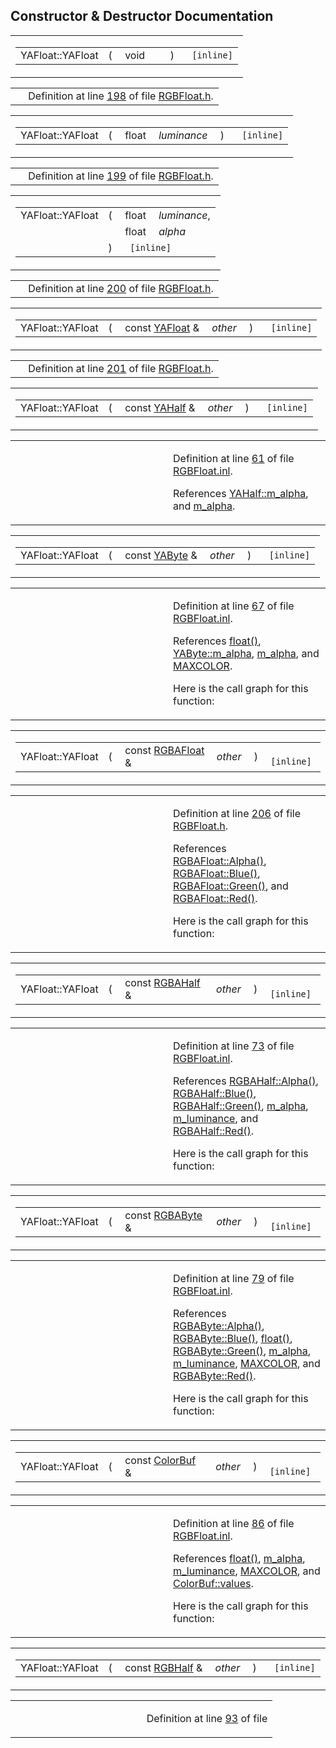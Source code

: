 ## Constructor & Destructor Documentation

<span id="a54c8b6e7e9e7568ee0ea2fed11b612c" class="anchor"></span>

<table class="mdTable" data-cellpadding="2" data-cellspacing="0">
<colgroup>
<col style="width: 100%" />
</colgroup>
<tbody>
<tr>
<td class="mdRow"><table data-cellpadding="0" data-cellspacing="0" data-border="0">
<tbody>
<tr>
<td class="md" data-nowrap="" data-valign="top">YAFloat::YAFloat</td>
<td class="md" data-valign="top">( </td>
<td class="md" data-nowrap="" data-valign="top">void </td>
<td class="mdname1" data-valign="top" data-nowrap=""></td>
<td class="md" data-valign="top"> ) </td>
<td class="md" data-nowrap=""><code> [inline]</code></td>
</tr>
</tbody>
</table></td>
</tr>
</tbody>
</table>

|  |  |
|----|----|
|   | Definition at line <a href="RGBFloat_8h-source.md#l00198" class="el">198</a> of file <a href="RGBFloat_8h-source.md" class="el">RGBFloat.h</a>. |

<span id="91768473020c4e325df41dd8524e542c" class="anchor"></span>

<table class="mdTable" data-cellpadding="2" data-cellspacing="0">
<colgroup>
<col style="width: 100%" />
</colgroup>
<tbody>
<tr>
<td class="mdRow"><table data-cellpadding="0" data-cellspacing="0" data-border="0">
<tbody>
<tr>
<td class="md" data-nowrap="" data-valign="top">YAFloat::YAFloat</td>
<td class="md" data-valign="top">( </td>
<td class="md" data-nowrap="" data-valign="top">float </td>
<td class="mdname1" data-valign="top" data-nowrap=""><em>luminance</em></td>
<td class="md" data-valign="top"> ) </td>
<td class="md" data-nowrap=""><code> [inline]</code></td>
</tr>
</tbody>
</table></td>
</tr>
</tbody>
</table>

|  |  |
|----|----|
|   | Definition at line <a href="RGBFloat_8h-source.md#l00199" class="el">199</a> of file <a href="RGBFloat_8h-source.md" class="el">RGBFloat.h</a>. |

<span id="a34a7e56d2cec95f67ae1ef7f669cb71" class="anchor"></span>

<table class="mdTable" data-cellpadding="2" data-cellspacing="0">
<colgroup>
<col style="width: 100%" />
</colgroup>
<tbody>
<tr>
<td class="mdRow"><table data-cellpadding="0" data-cellspacing="0" data-border="0">
<tbody>
<tr>
<td class="md" data-nowrap="" data-valign="top">YAFloat::YAFloat</td>
<td class="md" data-valign="top">( </td>
<td class="md" data-nowrap="" data-valign="top">float </td>
<td class="mdname" data-nowrap=""><em>luminance</em>,</td>
</tr>
<tr>
<td class="md" style="text-align: right;" data-nowrap=""></td>
<td class="md"></td>
<td class="md" data-nowrap="">float </td>
<td class="mdname" data-nowrap=""><em>alpha</em></td>
</tr>
<tr>
<td class="md"></td>
<td class="md">) </td>
<td colspan="2" class="md"><code> [inline]</code></td>
</tr>
</tbody>
</table></td>
</tr>
</tbody>
</table>

|  |  |
|----|----|
|   | Definition at line <a href="RGBFloat_8h-source.md#l00200" class="el">200</a> of file <a href="RGBFloat_8h-source.md" class="el">RGBFloat.h</a>. |

<span id="a83b4e528227916848b4a3cc85577bcd" class="anchor"></span>

<table class="mdTable" data-cellpadding="2" data-cellspacing="0">
<colgroup>
<col style="width: 100%" />
</colgroup>
<tbody>
<tr>
<td class="mdRow"><table data-cellpadding="0" data-cellspacing="0" data-border="0">
<tbody>
<tr>
<td class="md" data-nowrap="" data-valign="top">YAFloat::YAFloat</td>
<td class="md" data-valign="top">( </td>
<td class="md" data-nowrap="" data-valign="top">const <a href="classYAFloat.md" class="el">YAFloat</a> &amp; </td>
<td class="mdname1" data-valign="top" data-nowrap=""><em>other</em></td>
<td class="md" data-valign="top"> ) </td>
<td class="md" data-nowrap=""><code> [inline]</code></td>
</tr>
</tbody>
</table></td>
</tr>
</tbody>
</table>

|  |  |
|----|----|
|   | Definition at line <a href="RGBFloat_8h-source.md#l00201" class="el">201</a> of file <a href="RGBFloat_8h-source.md" class="el">RGBFloat.h</a>. |

<span id="d0a818d1423b4d9dd83cecda172a7d93" class="anchor"></span>

<table class="mdTable" data-cellpadding="2" data-cellspacing="0">
<colgroup>
<col style="width: 100%" />
</colgroup>
<tbody>
<tr>
<td class="mdRow"><table data-cellpadding="0" data-cellspacing="0" data-border="0">
<tbody>
<tr>
<td class="md" data-nowrap="" data-valign="top">YAFloat::YAFloat</td>
<td class="md" data-valign="top">( </td>
<td class="md" data-nowrap="" data-valign="top">const <a href="classYAHalf.md" class="el">YAHalf</a> &amp; </td>
<td class="mdname1" data-valign="top" data-nowrap=""><em>other</em></td>
<td class="md" data-valign="top"> ) </td>
<td class="md" data-nowrap=""><code> [inline]</code></td>
</tr>
</tbody>
</table></td>
</tr>
</tbody>
</table>

<table data-cellspacing="5" data-cellpadding="0" data-border="0">
<colgroup>
<col style="width: 50%" />
<col style="width: 50%" />
</colgroup>
<tbody>
<tr>
<td> </td>
<td><p>Definition at line <a href="RGBFloat_8inl-source.md#l00061" class="el">61</a> of file <a href="RGBFloat_8inl-source.md" class="el">RGBFloat.inl</a>.</p>
<p>References <a href="RGBHalf_8h-source.md#l00316" class="el">YAHalf::m_alpha</a>, and <a href="RGBFloat_8h-source.md#l00196" class="el">m_alpha</a>.</p></td>
</tr>
</tbody>
</table>

<span id="f9d29569e2416e39ca93f79617c45ec0" class="anchor"></span>

<table class="mdTable" data-cellpadding="2" data-cellspacing="0">
<colgroup>
<col style="width: 100%" />
</colgroup>
<tbody>
<tr>
<td class="mdRow"><table data-cellpadding="0" data-cellspacing="0" data-border="0">
<tbody>
<tr>
<td class="md" data-nowrap="" data-valign="top">YAFloat::YAFloat</td>
<td class="md" data-valign="top">( </td>
<td class="md" data-nowrap="" data-valign="top">const <a href="classYAByte.md" class="el">YAByte</a> &amp; </td>
<td class="mdname1" data-valign="top" data-nowrap=""><em>other</em></td>
<td class="md" data-valign="top"> ) </td>
<td class="md" data-nowrap=""><code> [inline]</code></td>
</tr>
</tbody>
</table></td>
</tr>
</tbody>
</table>

<table data-cellspacing="5" data-cellpadding="0" data-border="0">
<colgroup>
<col style="width: 50%" />
<col style="width: 50%" />
</colgroup>
<tbody>
<tr>
<td> </td>
<td><p>Definition at line <a href="RGBFloat_8inl-source.md#l00067" class="el">67</a> of file <a href="RGBFloat_8inl-source.md" class="el">RGBFloat.inl</a>.</p>
<p>References <a href="Rave_8h.md#51b38547609c2cb31342492287c149e1" class="el">float()</a>, <a href="RGBByte_8h-source.md#l00250" class="el">YAByte::m_alpha</a>, <a href="RGBFloat_8h-source.md#l00196" class="el">m_alpha</a>, and <a href="ColorBuf_8h-source.md#l00022" class="el">MAXCOLOR</a>.</p>
<p>Here is the call graph for this function:</p>
<span class="image placeholder" data-original-image-src="classYAFloat_f9d29569e2416e39ca93f79617c45ec0_cgraph.gif" data-original-image-title="" data-border="0" usemap="#classYAFloat_f9d29569e2416e39ca93f79617c45ec0_cgraph_map"></span></td>
</tr>
</tbody>
</table>

<span id="90efee8ed9a71e2aa889395789644a87" class="anchor"></span>

<table class="mdTable" data-cellpadding="2" data-cellspacing="0">
<colgroup>
<col style="width: 100%" />
</colgroup>
<tbody>
<tr>
<td class="mdRow"><table data-cellpadding="0" data-cellspacing="0" data-border="0">
<tbody>
<tr>
<td class="md" data-nowrap="" data-valign="top">YAFloat::YAFloat</td>
<td class="md" data-valign="top">( </td>
<td class="md" data-nowrap="" data-valign="top">const <a href="classRGBAFloat.md" class="el">RGBAFloat</a> &amp; </td>
<td class="mdname1" data-valign="top" data-nowrap=""><em>other</em></td>
<td class="md" data-valign="top"> ) </td>
<td class="md" data-nowrap=""><code> [inline]</code></td>
</tr>
</tbody>
</table></td>
</tr>
</tbody>
</table>

<table data-cellspacing="5" data-cellpadding="0" data-border="0">
<colgroup>
<col style="width: 50%" />
<col style="width: 50%" />
</colgroup>
<tbody>
<tr>
<td> </td>
<td><p>Definition at line <a href="RGBFloat_8h-source.md#l00206" class="el">206</a> of file <a href="RGBFloat_8h-source.md" class="el">RGBFloat.h</a>.</p>
<p>References <a href="RGBFloat_8h-source.md#l00159" class="el">RGBAFloat::Alpha()</a>, <a href="RGBFloat_8h-source.md#l00158" class="el">RGBAFloat::Blue()</a>, <a href="RGBFloat_8h-source.md#l00157" class="el">RGBAFloat::Green()</a>, and <a href="RGBFloat_8h-source.md#l00156" class="el">RGBAFloat::Red()</a>.</p>
<p>Here is the call graph for this function:</p>
<span class="image placeholder" data-original-image-src="classYAFloat_90efee8ed9a71e2aa889395789644a87_cgraph.gif" data-original-image-title="" data-border="0" usemap="#classYAFloat_90efee8ed9a71e2aa889395789644a87_cgraph_map"></span></td>
</tr>
</tbody>
</table>

<span id="f8a63bcd92abac3aba4f107309257f38" class="anchor"></span>

<table class="mdTable" data-cellpadding="2" data-cellspacing="0">
<colgroup>
<col style="width: 100%" />
</colgroup>
<tbody>
<tr>
<td class="mdRow"><table data-cellpadding="0" data-cellspacing="0" data-border="0">
<tbody>
<tr>
<td class="md" data-nowrap="" data-valign="top">YAFloat::YAFloat</td>
<td class="md" data-valign="top">( </td>
<td class="md" data-nowrap="" data-valign="top">const <a href="classRGBAHalf.md" class="el">RGBAHalf</a> &amp; </td>
<td class="mdname1" data-valign="top" data-nowrap=""><em>other</em></td>
<td class="md" data-valign="top"> ) </td>
<td class="md" data-nowrap=""><code> [inline]</code></td>
</tr>
</tbody>
</table></td>
</tr>
</tbody>
</table>

<table data-cellspacing="5" data-cellpadding="0" data-border="0">
<colgroup>
<col style="width: 50%" />
<col style="width: 50%" />
</colgroup>
<tbody>
<tr>
<td> </td>
<td><p>Definition at line <a href="RGBFloat_8inl-source.md#l00073" class="el">73</a> of file <a href="RGBFloat_8inl-source.md" class="el">RGBFloat.inl</a>.</p>
<p>References <a href="RGBHalf_8h-source.md#l00221" class="el">RGBAHalf::Alpha()</a>, <a href="RGBHalf_8h-source.md#l00220" class="el">RGBAHalf::Blue()</a>, <a href="RGBHalf_8h-source.md#l00219" class="el">RGBAHalf::Green()</a>, <a href="RGBFloat_8h-source.md#l00196" class="el">m_alpha</a>, <a href="RGBFloat_8h-source.md#l00195" class="el">m_luminance</a>, and <a href="RGBHalf_8h-source.md#l00218" class="el">RGBAHalf::Red()</a>.</p>
<p>Here is the call graph for this function:</p>
<span class="image placeholder" data-original-image-src="classYAFloat_f8a63bcd92abac3aba4f107309257f38_cgraph.gif" data-original-image-title="" data-border="0" usemap="#classYAFloat_f8a63bcd92abac3aba4f107309257f38_cgraph_map"></span></td>
</tr>
</tbody>
</table>

<span id="eace4fd4c8dd6ebd5efed7e19b8fa49e" class="anchor"></span>

<table class="mdTable" data-cellpadding="2" data-cellspacing="0">
<colgroup>
<col style="width: 100%" />
</colgroup>
<tbody>
<tr>
<td class="mdRow"><table data-cellpadding="0" data-cellspacing="0" data-border="0">
<tbody>
<tr>
<td class="md" data-nowrap="" data-valign="top">YAFloat::YAFloat</td>
<td class="md" data-valign="top">( </td>
<td class="md" data-nowrap="" data-valign="top">const <a href="classRGBAByte.md" class="el">RGBAByte</a> &amp; </td>
<td class="mdname1" data-valign="top" data-nowrap=""><em>other</em></td>
<td class="md" data-valign="top"> ) </td>
<td class="md" data-nowrap=""><code> [inline]</code></td>
</tr>
</tbody>
</table></td>
</tr>
</tbody>
</table>

<table data-cellspacing="5" data-cellpadding="0" data-border="0">
<colgroup>
<col style="width: 50%" />
<col style="width: 50%" />
</colgroup>
<tbody>
<tr>
<td> </td>
<td><p>Definition at line <a href="RGBFloat_8inl-source.md#l00079" class="el">79</a> of file <a href="RGBFloat_8inl-source.md" class="el">RGBFloat.inl</a>.</p>
<p>References <a href="RGBByte_8h-source.md#l00175" class="el">RGBAByte::Alpha()</a>, <a href="RGBByte_8h-source.md#l00174" class="el">RGBAByte::Blue()</a>, <a href="Rave_8h.md#51b38547609c2cb31342492287c149e1" class="el">float()</a>, <a href="RGBByte_8h-source.md#l00173" class="el">RGBAByte::Green()</a>, <a href="RGBFloat_8h-source.md#l00196" class="el">m_alpha</a>, <a href="RGBFloat_8h-source.md#l00195" class="el">m_luminance</a>, <a href="ColorBuf_8h-source.md#l00022" class="el">MAXCOLOR</a>, and <a href="RGBByte_8h-source.md#l00172" class="el">RGBAByte::Red()</a>.</p>
<p>Here is the call graph for this function:</p>
<span class="image placeholder" data-original-image-src="classYAFloat_eace4fd4c8dd6ebd5efed7e19b8fa49e_cgraph.gif" data-original-image-title="" data-border="0" usemap="#classYAFloat_eace4fd4c8dd6ebd5efed7e19b8fa49e_cgraph_map"></span></td>
</tr>
</tbody>
</table>

<span id="61ce5b420128b282e78b183a6d4bf782" class="anchor"></span>

<table class="mdTable" data-cellpadding="2" data-cellspacing="0">
<colgroup>
<col style="width: 100%" />
</colgroup>
<tbody>
<tr>
<td class="mdRow"><table data-cellpadding="0" data-cellspacing="0" data-border="0">
<tbody>
<tr>
<td class="md" data-nowrap="" data-valign="top">YAFloat::YAFloat</td>
<td class="md" data-valign="top">( </td>
<td class="md" data-nowrap="" data-valign="top">const <a href="classColorBuf.md" class="el">ColorBuf</a> &amp; </td>
<td class="mdname1" data-valign="top" data-nowrap=""><em>other</em></td>
<td class="md" data-valign="top"> ) </td>
<td class="md" data-nowrap=""><code> [inline]</code></td>
</tr>
</tbody>
</table></td>
</tr>
</tbody>
</table>

<table data-cellspacing="5" data-cellpadding="0" data-border="0">
<colgroup>
<col style="width: 50%" />
<col style="width: 50%" />
</colgroup>
<tbody>
<tr>
<td> </td>
<td><p>Definition at line <a href="RGBFloat_8inl-source.md#l00086" class="el">86</a> of file <a href="RGBFloat_8inl-source.md" class="el">RGBFloat.inl</a>.</p>
<p>References <a href="Rave_8h.md#51b38547609c2cb31342492287c149e1" class="el">float()</a>, <a href="RGBFloat_8h-source.md#l00196" class="el">m_alpha</a>, <a href="RGBFloat_8h-source.md#l00195" class="el">m_luminance</a>, <a href="ColorBuf_8h-source.md#l00022" class="el">MAXCOLOR</a>, and <a href="classColorBuf.md#f09cc7ee3a9a93273f4b80601cafb00c" class="el">ColorBuf::values</a>.</p>
<p>Here is the call graph for this function:</p>
<span class="image placeholder" data-original-image-src="classYAFloat_61ce5b420128b282e78b183a6d4bf782_cgraph.gif" data-original-image-title="" data-border="0" usemap="#classYAFloat_61ce5b420128b282e78b183a6d4bf782_cgraph_map"></span></td>
</tr>
</tbody>
</table>

<span id="aabfb38a383728a00d000369cfb72a78" class="anchor"></span>

<table class="mdTable" data-cellpadding="2" data-cellspacing="0">
<colgroup>
<col style="width: 100%" />
</colgroup>
<tbody>
<tr>
<td class="mdRow"><table data-cellpadding="0" data-cellspacing="0" data-border="0">
<tbody>
<tr>
<td class="md" data-nowrap="" data-valign="top">YAFloat::YAFloat</td>
<td class="md" data-valign="top">( </td>
<td class="md" data-nowrap="" data-valign="top">const <a href="classRGBHalf.md" class="el">RGBHalf</a> &amp; </td>
<td class="mdname1" data-valign="top" data-nowrap=""><em>other</em></td>
<td class="md" data-valign="top"> ) </td>
<td class="md" data-nowrap=""><code> [inline]</code></td>
</tr>
</tbody>
</table></td>
</tr>
</tbody>
</table>

<table data-cellspacing="5" data-cellpadding="0" data-border="0">
<colgroup>
<col style="width: 50%" />
<col style="width: 50%" />
</colgroup>
<tbody>
<tr>
<td> </td>
<td><p>Definition at line <a href="RGBFloat_8inl-source.md#l00093" class="el">93</a> of file <a href="RGBFloat_8inl-source.md"